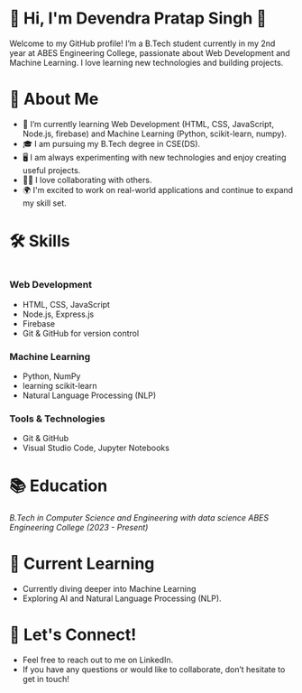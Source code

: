 <h1>🔴 Hi, I'm Devendra Pratap Singh 👋</h1>
Welcome to my GitHub profile! I’m a B.Tech student currently in my 2nd year at ABES Engineering College, passionate about Web Development and Machine Learning. I love learning new technologies and building projects.
<h1>🚀 About Me</h1>
<ul>
  <li>🌱 I’m currently learning Web Development (HTML, CSS, JavaScript, Node.js, firebase) and Machine Learning (Python, scikit-learn, numpy).</li>
  <li>🎓 I am pursuing my B.Tech degree in CSE(DS).</li>
  <li>🖥️ I am always experimenting with new technologies and enjoy creating useful projects.</li>
  <li>👨‍💻 I love collaborating with others.</li>
  <li>🌍 I'm excited to work on real-world applications and continue to expand my skill set.</li>
</ul>
<h1>🛠️ Skills<h1>
 <h3>Web Development</h3>
<ul>
  <li>HTML, CSS, JavaScript</li>
  <li> Node.js, Express.js</li>
  <li>Firebase</li>
  <li>Git & GitHub for version control</li>
</ul>
<h3>Machine Learning
</h3>
<ul>
  <li>Python, NumPy</li>
  <li> learning scikit-learn</li>
  <li>Natural Language Processing (NLP)</li>
</ul>
<h3>Tools & Technologies</h3>
<ul>
  <li>Git & GitHub</li>
  <li>Visual Studio Code, Jupyter Notebooks</li>
</ul>
<h1>📚 Education</h1>
<h6>B.Tech in Computer Science and Engineering with data science
ABES Engineering College (2023 - Present)</h6>

<h1>🌱 Current Learning</h1>
<ul>
  <li>Currently diving deeper into Machine Learning</li>
  <li>Exploring AI and Natural Language Processing (NLP).</li>
</ul>
<h1>💬 Let's Connect!</h1>
<ul>
  <li>Feel free to reach out to me on LinkedIn.</li>
  <li>If you have any questions or would like to collaborate, don’t hesitate to get in touch!</li>
</ul>




